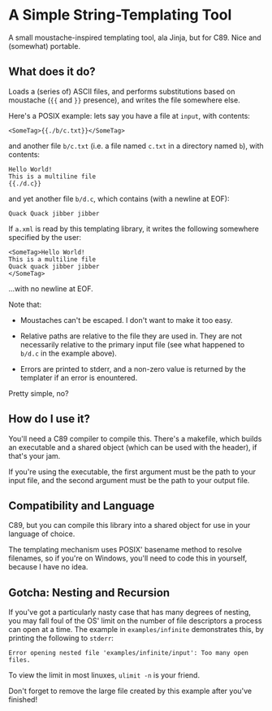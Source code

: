 A Simple String-Templating Tool
===

A small moustache-inspired templating tool, ala Jinja, but for C89. Nice and
(somewhat) portable.

What does it do?
---

Loads a (series of) ASCII files, and performs substitutions based on moustache
(`{{` and `}}` presence), and writes the file somewhere else.

Here's a POSIX example: lets say you have a file at `input`, with contents:

```
<SomeTag>{{./b/c.txt}}</SomeTag>
```

and another file `b/c.txt` (i.e. a file named `c.txt` in a directory named
`b`), with contents:

```
Hello World!
This is a multiline file
{{./d.c}}
```

and yet another file `b/d.c`, which contains (with a newline at EOF):

```
Quack Quack jibber jibber
```

If `a.xml` is read by this templating library, it writes the following
somewhere specified by the user:

```
<SomeTag>Hello World!
This is a multiline file
Quack quack jibber jibber
</SomeTag>
```

...with no newline at EOF.

Note that:

 - Moustaches can't be escaped. I don't want to make it too easy.

 - Relative paths are relative to the file they are used in. They are not
   necessarily relative to the primary input file (see what happened to `b/d.c`
   in the example above).

 - Errors are printed to stderr, and a non-zero value is returned by the
   templater if an error is enountered.

Pretty simple, no?

How do I use it?
---

You'll need a C89 compiler to compile this. There's a makefile, which builds an
executable and a shared object (which can be used with the header), if that's
your jam.

If you're using the executable, the first argument must be the path to your
input file, and the second argument must be the path to your output file.

Compatibility and Language
---

C89, but you can compile this library into a shared object for use in your
language of choice.

The templating mechanism uses POSIX' basename method to resolve filenames, so
if you're on Windows, you'll need to code this in yourself, because I have no
idea.


Gotcha: Nesting and Recursion
---

If you've got a particularly nasty case that has many degrees of nesting, you
may fall foul of the OS' limit on the number of file descriptors a process can
open at a time. The example in `examples/infinite` demonstrates this, by
printing the following to `stderr`:

```
Error opening nested file 'examples/infinite/input': Too many open files.
```

To view the limit in most linuxes, `ulimit -n` is your friend.

Don't forget to remove the large file created by this example after you've
finished!
